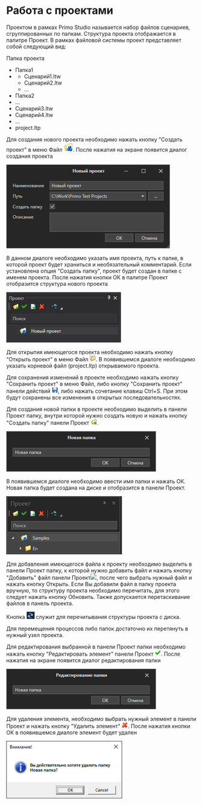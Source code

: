 # Работа с проектами

Проектом в рамках Primo Studio называется набор файлов сценариев, сгруппированных по папкам. Структура проекта отображается в палитре Проект. В рамках файловой системы проект представляет собой следующий вид:

Папка проекта

* Папка1
*
  * Сценарий1.ltw
  * Сценарий2.ltw
  * …
* Папка2
* …
* Сценарий3.ltw
* Сценарий4.ltw
* …
* project.ltp

Для создания нового проекта необходимо нажать кнопку "Создать проект" в меню Файл ![](<../../.gitbook/assets/0 (169).png>). После нажатия на экране появится диалог создания проекта

![](<../../.gitbook/assets/image (651).png>)

В данном диалоге необходимо указать имя проекта, путь к папке, в которой проект будет храниться и необязательный комментарий. Если установлена опция "Создать папку", проект будет создан в папке с именем проекта. После нажатия кнопки ОК в палитре Проект отобразится структура нового проекта

![](<../../.gitbook/assets/Picture1 (1).png>)

Для открытия имеющегося проекта необходимо нажать кнопку "Открыть проект" в меню Файл ![](<../../.gitbook/assets/3 (11).png>). В появившемся диалоге необходимо указать корневой файл (project.ltp) открываемого проекта.

Для сохранения изменений в проекте необходимо нажать кнопку "Сохранить проект" в меню Файл, либо кнопку "Сохранить проект" панели действий ![](<../../.gitbook/assets/4 (2).png>), либо нажать сочетание клавиш Ctrl+S. При этом будут сохранены все изменения в открытых последовательностях.

Для создания новой папки в проекте необходимо выделить в панели Проект папку, внутри которой нужно создать новую и нажать кнопку "Создать папку" панели Проект ![](<../../.gitbook/assets/5 (7).png>).

![](<../../.gitbook/assets/6 (6).png>)

В появившемся диалоге необходимо ввести имя папки и нажать ОК. Новая папка будет создана на диске и отобразится в панели Проект.

![](<../../.gitbook/assets/image (720).png>)

Для добавления имеющегося файла к проекту необходимо выделить в панели Проект папку, к которой нужно добавить файл и нажать кнопку "Добавить" файл панели Проект![](../../.gitbook/assets/File\_Add.png), после чего выбрать нужный файл и нажать кнопку Открыть. Если Вы добавили файл в папку проекта вручную, то структуру проекта необходимо перечитать, для этого следует нажать кнопку Обновить. Также допускается перетаскивание файлов в панель проекта.

Кнопка ![](<../../.gitbook/assets/image (580).png>) служит для перечитывания структуры проекта с диска.

Для перемещения процессов либо папок достаточно их перетянуть в нужный узел проекта.

Для редактирования выбранной в панели Проект папки необходимо нажать кнопку "Редактировать элемент" панели Проект ![](<../../.gitbook/assets/4 (1) (1) (2) (1) (1) (4).png>). После нажатия на экране появится диалог редактирования папки

![](<../../.gitbook/assets/9 (3).png>)

Для удаления элемента, необходимо выбрать нужный элемент в панели Проект и нажать кнопку "Удалить элемент" ![](<../../.gitbook/assets/10 (2) (1) (2) (1) (1) (2).png>). После нажатия кнопки ОК в появившемся диалоге элемент будет удален

![](../../.gitbook/assets/11.png)

